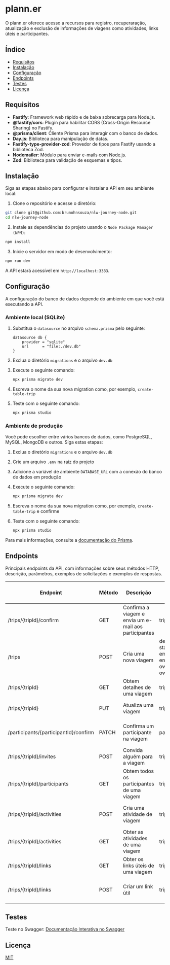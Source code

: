 # plann.er

O plann.er oferece acesso a recursos para registro, recuperaração, atualização e exclusão de informações de viagens como atividades, links úteis e participantes.

## Índice

- [Requisitos](#requisitos)
- [Instalação](#instalação)
- [Configuração](#configuração)
- [Endpoints](#endpoints)
- [Testes](#testes)
- [Licença](#licença)

## Requisitos

- **Fastify**: Framework web rápido e de baixa sobrecarga para Node.js.
- **@fastify/cors**: Plugin para habilitar CORS (Cross-Origin Resource Sharing) no Fastify.
- **@prisma/client**: Cliente Prisma para interagir com o banco de dados.
- **Day.js**: Biblioteca para manipulação de datas.
- **Fastify-type-provider-zod**: Provedor de tipos para Fastify usando a biblioteca Zod.
- **Nodemailer**: Módulo para enviar e-mails com Node.js.
- **Zod**: Biblioteca para validação de esquemas e tipos.

## Instalação

Siga as etapas abaixo para configurar e instalar a API em seu ambiente local:

1. Clone o repositório e acesse o diretório:

```bash
git clone git@github.com:brunohnsouza/nlw-journey-node.git
cd nlw-journey-node
```

2. Instale as dependências do projeto usando o `Node Package Manager (NPM)`:

```bash
npm install
```

3. Inicie o servidor em modo de desenvolvimento:

```bash
npm run dev
```

A API estará acessível em `http://localhost:3333`.

## Configuração

A configuração do banco de dados depende do ambiente em que você está executando a API.

### Ambiente local (SQLite)

1. Substitua o `datasource` no arquivo `schema.prisma` pelo seguinte:

   ```prisma
   datasource db {
       provider = "sqlite"
       url      = "file:./dev.db"
   }
   ```

2. Exclua o diretório `migrations` e o arquivo `dev.db`

3. Execute o seguinte comando:

   ```bash
   npx prisma migrate dev
   ```

4. Escreva o nome da sua nova migration como, por exemplo, `create-table-trip`

5. Teste com o seguinte comando:
   ```bash
   npx prisma studio
   ```

### Ambiente de produção

Você pode escolher entre vários bancos de dados, como PostgreSQL, MySQL, MongoDB e outros. Siga estas etapas:

1. Exclua o diretório `migrations` e o arquivo `dev.db`

2. Crie um arquivo `.env` na raiz do projeto

3. Adicione a variável de ambiente `DATABASE_URL` com a conexão do banco de dados em produção

4. Execute o seguinte comando:

   ```bash
   npx prisma migrate dev
   ```

5. Escreva o nome da sua nova migration como, por exemplo, `create-table-trip` e confirme

6. Teste com o seguinte comando:
   ```bash
   npx prisma studio
   ```

Para mais informações, consulte a [documentação do Prisma](https://www.prisma.io/docs/concepts).

## Endpoints

Principais endpoints da API, com informações sobre seus métodos HTTP, descrição, parâmetros, exemplos de solicitações e exemplos de respostas.

| Endpoint                              | Método | Descrição                                             | Parâmetros                                                                 | Exemplo de Solicitação                                           | Exemplo de Resposta        |
| ------------------------------------- | ------ | ----------------------------------------------------- | -------------------------------------------------------------------------- | ---------------------------------------------------------------- | -------------------------- |
| /trips/{tripId}/confirm               | GET    | Confirma a viagem e envia um e-mail aos participantes | tripId                                                                     | GET /trips/123e4567-e89b-12d3-a456-426614174000/confirm          | Status 204 No Content      |
| /trips                                | POST   | Cria uma nova viagem                                  | destination, starts_at, ends_at, emails_to_invite, owner_name, owner_email | POST /trips                                                      | Status 201 Created         |
| /trips/{tripId}                       | GET    | Obtem detalhes de uma viagem                          | tripId                                                                     | GET /trips/123e4567-e89b-12d3-a456-426614174000                  | Status 200 Ok, [JSON]      |
| /trips/{tripId}                       | PUT    | Atualiza uma viagem                                   | tripId                                                                     | PUT /trips/123e4567-e89b-12d3-a456-426614174000                  | Status 204 No Content      |
| /participants/{participantId}/confirm | PATCH  | Confirma um participante na viagem                    | participantId                                                              | PATCH /participants/123e4567-e89b-12d3-a456-426614174000/confirm | Status 204 No Content      |
| /trips/{tripId}/invites               | POST   | Convida alguém para a viagem                          | tripId                                                                     | POST /trips/123e4567-e89b-12d3-a456-426614174000/invites         | Status 201 Created         |
| /trips/{tripId}/participants          | GET    | Obtem todos os participantes de uma viagem            | tripId                                                                     | POST /trips/123e4567-e89b-12d3-a456-426614174000/participants    | Status 200 Ok, [JSON]      |
| /trips/{tripId}/activities            | POST   | Cria uma atividade de viagem                          | tripId                                                                     | POST /trips/123e4567-e89b-12d3-a456-426614174000/activities      | Status 201 Created, [JSON] |
| /trips/{tripId}/activities            | GET    | Obter as atividades de uma viagem                     | tripId                                                                     | GET /trips/123e4567-e89b-12d3-a456-426614174000/activities       | Status 200 Ok, [JSON]      |
| /trips/{tripId}/links                 | GET    | Obter os links úteis de uma viagem                    | tripId                                                                     | GET /trips/123e4567-e89b-12d3-a456-426614174000/links            | Status 200 Ok, [JSON]      |
| /trips/{tripId}/links                 | POST   | Criar um link útil                                    | tripId                                                                     | POST /trips/123e4567-e89b-12d3-a456-426614174000/links           | Status 201 Created, [JSON] |

## Testes

Teste no Swagger: [Documentação Interativa no Swagger](https://school-api-rbyx.onrender.com/api-docs)

## Licença

[MIT](https://choosealicense.com/licenses/mit/)
